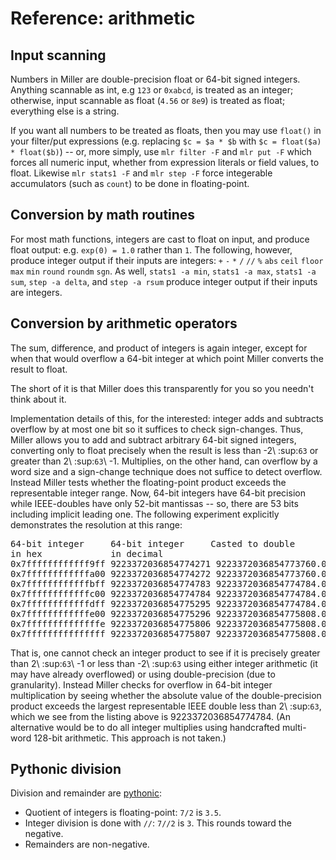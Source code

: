 <!---  PLEASE DO NOT EDIT DIRECTLY. EDIT THE .md.in FILE PLEASE. --->
# Reference: arithmetic

## Input scanning

Numbers in Miller are double-precision float or 64-bit signed integers. Anything scannable as int, e.g `123` or `0xabcd`, is treated as an integer; otherwise, input scannable as float (`4.56` or `8e9`) is treated as float; everything else is a string.

If you want all numbers to be treated as floats, then you may use `float()` in your filter/put expressions (e.g. replacing `$c = $a * $b` with `$c = float($a) * float($b)`) -- or, more simply, use `mlr filter -F` and `mlr put -F` which forces all numeric input, whether from expression literals or field values, to float. Likewise `mlr stats1 -F` and `mlr step -F` force integerable accumulators (such as `count`) to be done in floating-point.

## Conversion by math routines

For most math functions, integers are cast to float on input, and produce float output: e.g. `exp(0) = 1.0` rather than `1`.  The following, however, produce integer output if their inputs are integers: `+` `-` `*` `/` `//` `%` `abs` `ceil` `floor` `max` `min` `round` `roundm` `sgn`. As well, `stats1 -a min`, `stats1 -a max`, `stats1 -a sum`, `step -a delta`, and `step -a rsum` produce integer output if their inputs are integers.

## Conversion by arithmetic operators

The sum, difference, and product of integers is again integer, except for when that would overflow a 64-bit integer at which point Miller converts the result to float.

The short of it is that Miller does this transparently for you so you needn't think about it.

Implementation details of this, for the interested: integer adds and subtracts overflow by at most one bit so it suffices to check sign-changes. Thus, Miller allows you to add and subtract arbitrary 64-bit signed integers, converting only to float precisely when the result is less than -2\ :sup:`63` or greater than 2\ :sup:`63`\ -1.  Multiplies, on the other hand, can overflow by a word size and a sign-change technique does not suffice to detect overflow. Instead Miller tests whether the floating-point product exceeds the representable integer range. Now, 64-bit integers have 64-bit precision while IEEE-doubles have only 52-bit mantissas -- so, there are 53 bits including implicit leading one.  The following experiment explicitly demonstrates the resolution at this range:

<pre class="pre-non-highlight-non-pair">
64-bit integer     64-bit integer     Casted to double           Back to 64-bit
in hex             in decimal                                    integer
0x7ffffffffffff9ff 9223372036854774271 9223372036854773760.000000 0x7ffffffffffff800
0x7ffffffffffffa00 9223372036854774272 9223372036854773760.000000 0x7ffffffffffff800
0x7ffffffffffffbff 9223372036854774783 9223372036854774784.000000 0x7ffffffffffffc00
0x7ffffffffffffc00 9223372036854774784 9223372036854774784.000000 0x7ffffffffffffc00
0x7ffffffffffffdff 9223372036854775295 9223372036854774784.000000 0x7ffffffffffffc00
0x7ffffffffffffe00 9223372036854775296 9223372036854775808.000000 0x8000000000000000
0x7ffffffffffffffe 9223372036854775806 9223372036854775808.000000 0x8000000000000000
0x7fffffffffffffff 9223372036854775807 9223372036854775808.000000 0x8000000000000000
</pre>

That is, one cannot check an integer product to see if it is precisely greater than 2\ :sup:`63`\ -1 or less than -2\ :sup:`63` using either integer arithmetic (it may have already overflowed) or using double-precision (due to granularity).  Instead Miller checks for overflow in 64-bit integer multiplication by seeing whether the absolute value of the double-precision product exceeds the largest representable IEEE double less than 2\ :sup:`63`, which we see from the listing above is 9223372036854774784. (An alternative would be to do all integer multiplies using handcrafted multi-word 128-bit arithmetic.  This approach is not taken.)

## Pythonic division

Division and remainder are [pythonic](http://python-history.blogspot.com/2010/08/why-pythons-integer-division-floors.html):

* Quotient of integers is floating-point: `7/2` is `3.5`.
* Integer division is done with `//`: `7//2` is `3`.  This rounds toward the negative.
* Remainders are non-negative.
